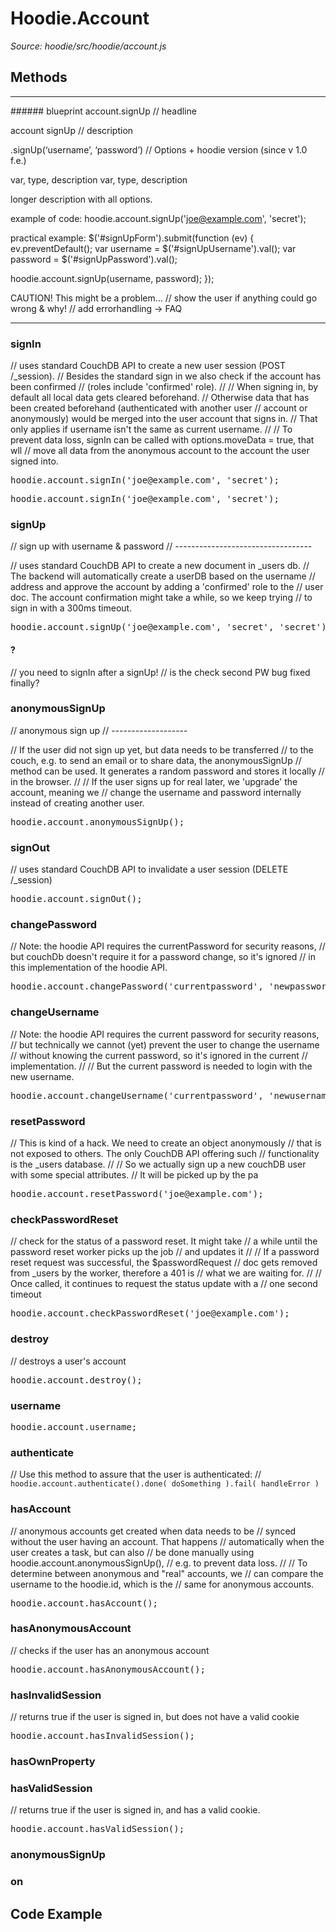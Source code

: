 # Hoodie.Account

*Source: hoodie/src/hoodie/account.js*


## Methods

<hr />
###### blueprint 
account.signUp // headline

account signUp // description

.signUp(‘username’, ‘password’) // Options + hoodie version (since v 1.0 f.e.)

var, type, description
var, type, description

longer description with all options.

example of code:
hoodie.account.signUp('joe@example.com', 'secret');

practical example:
 $('#signUpForm').submit(function (ev) {
ev.preventDefault();
var username = $('#signUpUsername').val();
var password = $('#signUpPassword').val();

hoodie.account.signUp(username, password);
});

CAUTION! This might be a problem… // show the user if anything could go wrong & why!
// add errorhandling → FAQ



<hr />





### signIn
// uses standard CouchDB API to create a new user session (POST /_session).
// Besides the standard sign in we also check if the account has been confirmed
// (roles include 'confirmed' role).
//
// When signing in, by default all local data gets cleared beforehand.
// Otherwise data that has been created beforehand (authenticated with another user
// account or anonymously) would be merged into the user account that signs in.
// That only applies if username isn't the same as current username.
//
// To prevent data loss, signIn can be called with options.moveData = true, that wll
// move all data from the anonymous account to the account the user signed into.

<pre>
hoodie.account.signIn('joe@example.com', 'secret');
</pre>


<pre>
hoodie.account.signIn('joe@example.com', 'secret');
</pre>
 

### signUp
// sign up with username & password
// ----------------------------------

// uses standard CouchDB API to create a new document in _users db.
// The backend will automatically create a userDB based on the username
// address and approve the account by adding a 'confirmed' role to the
// user doc. The account confirmation might take a while, so we keep trying
// to sign in with a 300ms timeout.

<pre>
hoodie.account.signUp('joe@example.com', 'secret', 'secret');
</pre>

#### ?
// you need to signIn after a signUp!
// is the check second PW bug fixed finally?


### anonymousSignUp

// anonymous sign up
  // -------------------

  // If the user did not sign up yet, but data needs to be transferred
  // to the couch, e.g. to send an email or to share data, the anonymousSignUp
  // method can be used. It generates a random password and stores it locally
  // in the browser.
  //
  // If the user signs up for real later, we 'upgrade' the account, meaning we
  // change the username and password internally instead of creating another user.
 
<pre>
hoodie.account.anonymousSignUp();
</pre>


### signOut
 // uses standard CouchDB API to invalidate a user session (DELETE /_session)

<pre>
hoodie.account.signOut();
</pre>


### changePassword
// Note: the hoodie API requires the currentPassword for security reasons,
// but couchDb doesn't require it for a password change, so it's ignored
// in this implementation of the hoodie API.

<pre>
hoodie.account.changePassword('currentpassword', 'newpassword');
</pre>


### changeUsername
// Note: the hoodie API requires the current password for security reasons,
// but technically we cannot (yet) prevent the user to change the username
// without knowing the current password, so it's ignored in the current
// implementation.
//
// But the current password is needed to login with the new username.

<pre>
hoodie.account.changeUsername('currentpassword', 'newusername');
</pre>


### resetPassword
// This is kind of a hack. We need to create an object anonymously
// that is not exposed to others. The only CouchDB API offering such
// functionality is the _users database.
//
// So we actually sign up a new couchDB user with some special attributes.
// It will be picked up by the pa

<pre>
hoodie.account.resetPassword('joe@example.com');
</pre>


### checkPasswordReset
// check for the status of a password reset. It might take
// a while until the password reset worker picks up the job
// and updates it
//
// If a password reset request was successful, the $passwordRequest
// doc gets removed from _users by the worker, therefore a 401 is
// what we are waiting for.
//
// Once called, it continues to request the status update with a
// one second timeout

<pre>
hoodie.account.checkPasswordReset('joe@example.com');
</pre>


### destroy
// destroys a user's account

<pre>
hoodie.account.destroy();
</pre>


### username
<pre>
hoodie.account.username;
</pre>


### authenticate
// Use this method to assure that the user is authenticated:
  // `hoodie.account.authenticate().done( doSomething ).fail( handleError )`
  
### hasAccount
// anonymous accounts get created when data needs to be
// synced without the user having an account. That happens
// automatically when the user creates a task, but can also
// be done manually using hoodie.account.anonymousSignUp(),
// e.g. to prevent data loss.
//
// To determine between anonymous and "real" accounts, we
// can compare the username to the hoodie.id, which is the
// same for anonymous accounts.

<pre>
hoodie.account.hasAccount();
</pre>

### hasAnonymousAccount
// checks if the user has an anonymous account
<pre>
hoodie.account.hasAnonymousAccount();
</pre>


### hasInvalidSession
// returns true if the user is signed in, but does not have a valid cookie
<pre>
hoodie.account.hasInvalidSession();
</pre>


### hasOwnProperty

### hasValidSession
// returns true if the user is signed in, and has a valid cookie.

<pre>
hoodie.account.hasValidSession();
</pre>


### anonymousSignUp

### on


## Code Example

<pre>
</pre>

